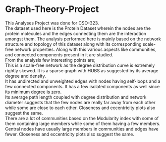 # Graph-Theory-Project
This Analyses Project was done for CSO-323.
<br>
The dataset used here is the Protein Dataset wherein the nodes are the protein molecules and the edges connecting them are the interaction amongst them. The analysis performed here is mainly based on the network structure and topology of this dataset along with its corresponding scale-free network properties. Along with this various aspects like communities, and connected components present in it are studied.
<br>
From the analysis few interesting points are;
<br>
This is a scale-free network as the degree distribution curve is extremely rightly skewed. It is a sparse graph with HUBS as suggested by its average degree and density.
<br>
It has undirected and unweighted edges with nodes having self-loops and a few connected components. It has a few isolated components as well since its minimum degree is zero. 
<br>
Its average path length coupled with degree distribution and network diameter suggests that the few nodes are really far away from each other while some are close to each other. Closeness and eccentricity plots also suggest the same.
<br>
There are a lot of communities based on the Modularity index with some of them containing large members while some of them having a few members. Central nodes have usually large members in communities and edges have fewer. Closeness and eccentricity plots also suggest the same.
<br>
